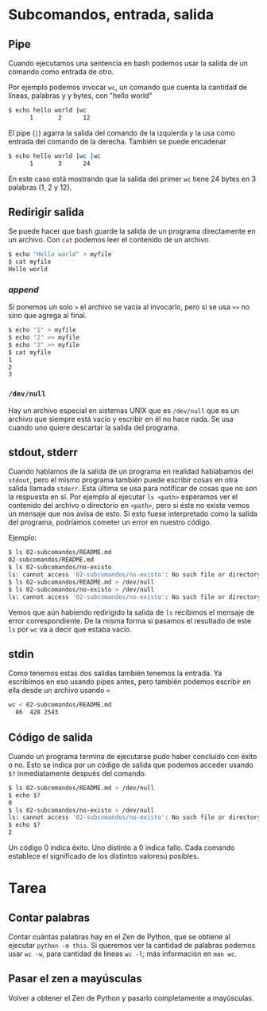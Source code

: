 # Subcomandos, entrada, salida

## Pipe

Cuando ejecutamos una sentencia en bash podemos usar la salida de un comando como entrada de
otro.

Por ejemplo podemos invocar `wc`, un comando que cuenta la cantidad de líneas, palabras y y bytes,
con "hello world"

```bash
$ echo hello world |wc
      1       2      12
```

El pipe (`|`) agarra la salida del comando de la izquierda y la usa como entrada del comando de la
derecha. También se puede encadenar

```bash
$ echo hello world |wc |wc
      1       3      24
```

En este caso está mostrando que la salida del primer `wc` tiene 24 bytes en 3 palabras (1, 2 y 12).

## Redirigir salida

Se puede hacer que bash guarde la salida de un programa directamente en un archivo. Con `cat`
podemos leer el contenido de un archivo.

```bash
$ echo "Hello world" > myfile
$ cat myfile
Hello world
```

### _append_

Si ponemos un solo `>` el archivo se vacía al invocarlo, pero si se usa `>>` no sino que agrega al
final.

```bash
$ echo "1" > myfile
$ echo "2" >> myfile
$ echo "3" >> myfile
$ cat myfile
1
2
3
```

### `/dev/null`

Hay un archivo especial en sistemas UNIX que es `/dev/null` que es un archivo que siempre está
vacío y escribir en él no hace nada. Se usa cuando uno quiere descartar la salida del programa.

## stdout, stderr

Cuando hablamos de la salida de un programa en realidad hablabamos del `stdout`, pero el mismo
programa también puede escribir cosas en otra salida llamada `stderr`. Esta última se usa para
notificar de cosas que no son la respuesta en sí. Por ejemplo al ejecutar `ls <path>` esperamos
ver el contenido del archivo o directorio en `<path>`, pero si éste no existe vemos un mensaje
que nos avisa de esto. Si esto fuese interpretado como la salida del programa, podríamos cometer
un error en nuestro código.

Ejemplo:

```bash
$ ls 02-subcomandos/README.md 
02-subcomandos/README.md
$ ls 02-subcomandos/no-existo 
ls: cannot access '02-subcomandos/no-existo': No such file or directory
$ ls 02-subcomandos/README.md > /dev/null 
$ ls 02-subcomandos/no-existo > /dev/null 
ls: cannot access '02-subcomandos/no-existo': No such file or directory
```

Vemos que aún habiendo redirigido la salida de `ls` recibimos el mensaje de error correspondiente.
De la misma forma si pasamos el resultado de este `ls` por `wc` va a decir que estaba vacío.

## stdin

Como tenemos estas dos salidas también tenemos la entrada. Ya escribimos en eso usando pipes antes,
pero también podemos escribir en ella desde un archivo usando `<`

```bash
wc < 02-subcomandos/README.md 
  86  428 2543
```

## Código de salida

Cuando un programa termina de ejecutarse pudo haber concluído con éxito o no. Esto se indica por
un código de salida que podemos acceder usando `$?` inmediatamente después del comando.

```bash
$ ls 02-subcomandos/README.md > /dev/null 
$ echo $?
0
$ ls 02-subcomandos/no-existo > /dev/null
ls: cannot access '02-subcomandos/no-existo': No such file or directory
$ echo $?
2
```

Un código 0 indica éxito. Uno distinto a 0 indica fallo. Cada comando establece el significado de
los distintos valoresú posibles.

# Tarea

## Contar palabras

Contar cuántas palabras hay en el Zen de Python, que se obtiene al ejecutar
`python -m this`. Si queremos ver la cantidad de palabras podemos usar `wc -w`,
para cantidad de líneas `wc -l`; más información en `man wc`.

## Pasar el zen a mayúsculas

Volver a obtener el Zen de Python y pasarlo completamente a mayúsculas.
